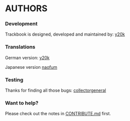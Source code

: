 AUTHORS
=======

### Development
Trackbook is designed, developed and maintained by: [y20k](https://github.com/y20k)

### Translations
German version: [y20k](https://github.com/y20k)

Japanese version [naofum](https://github.com/y20k)

### Testing
Thanks for finding all those bugs: [collectorgeneral](https://github.com/collectorgeneral)

### Want to help?
Please check out the notes in [CONTRIBUTE.md](https://github.com/y20k/trackbook/blob/master/CONTRIBUTE.md) first.
